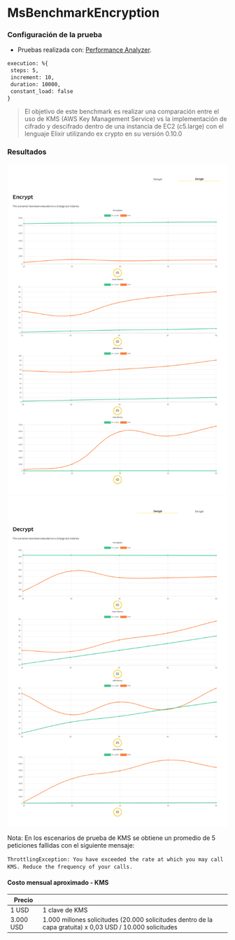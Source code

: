 # MsBenchmarkEncryption

### Configuración de la prueba

- Pruebas realizada con: [Performance Analyzer](https://github.com/bancolombia/distributed-performance-analyzer).
```
execution: %{
 steps: 5,
 increment: 10,
 duration: 10000,
 constant_load: false
}
```

> El objetivo de este benchmark es realizar una comparación entre el uso de KMS (AWS Key Management Service) vs la implementación de cifrado y descifrado dentro de una instancia de EC2 (c5.large) con el lenguaje Elixir utilizando ex crypto en su versión 0.10.0

### Resultados
![Encrypt](encrypt.png)
![Decrypt](decrypt.png)

Nota: En los escenarios de prueba de KMS se obtiene un promedio de 5 peticiones fallidas con el siguiente mensaje:

`ThrottlingException: You have exceeded the rate at which you may call KMS. Reduce the frequency of your calls.`

#### Costo mensual aproximado - KMS

| Precio       |                                 |
|--------------|---------------------------------|
| 1 USD        | 1 clave de KMS                  |
| 3.000 USD    | 1.000 millones solicitudes (20.000 solicitudes dentro de la capa gratuita) x 0,03 USD / 10.000 solicitudes |